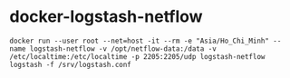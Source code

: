 # docker-logstash-netflow
```docker run --user root --net=host -it --rm -e "Asia/Ho_Chi_Minh" --name logstash-netflow -v /opt/netflow-data:/data -v /etc/localtime:/etc/localtime -p 2205:2205/udp logstash-netflow logstash -f /srv/logstash.conf```
